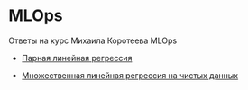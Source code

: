 # MLOps
Ответы на курс Михаила Коротеева MLOps

- [Парная линейная регрессия](Bashashkin_1.1.ipynb)

- [Множественная линейная регрессия на чистых данных](Bashashkin_1.2.ipynb)
